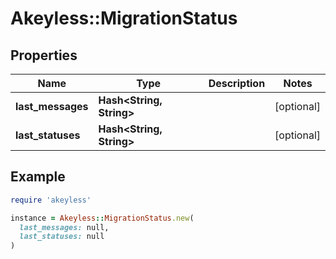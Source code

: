# Akeyless::MigrationStatus

## Properties

| Name | Type | Description | Notes |
| ---- | ---- | ----------- | ----- |
| **last_messages** | **Hash&lt;String, String&gt;** |  | [optional] |
| **last_statuses** | **Hash&lt;String, String&gt;** |  | [optional] |

## Example

```ruby
require 'akeyless'

instance = Akeyless::MigrationStatus.new(
  last_messages: null,
  last_statuses: null
)
```


